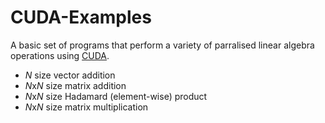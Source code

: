 # CUDA-Examples

A basic set of programs that perform a variety of parralised linear algebra operations using [CUDA](https://en.wikipedia.org/wiki/CUDA).
- *N* size vector addition
- *N*x*N* size matrix addition
- *N*x*N* size Hadamard (element-wise) product
- *N*x*N* size matrix multiplication
